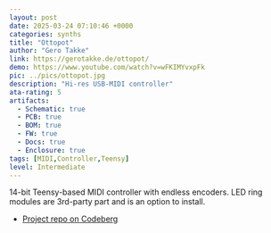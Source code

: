 ```yaml
---
layout: post
date: 2025-03-24 07:10:46 +0000
categories: synths
title: "Ottopot"
author: "Gero Takke"
link: https://gerotakke.de/ottopot/
demo: https://www.youtube.com/watch?v=wFKIMYvxpFk
pic: ../pics/ottopot.jpg
description: "Hi-res USB-MIDI controller"
ata-rating: 5
artifacts:
  - Schematic: true
  - PCB: true
  - BOM: true
  - FW: true
  - Docs: true
  - Enclosure: true
tags: [MIDI,Controller,Teensy]
level: Intermediate
---
```


14-bit Teensy-based MIDI controller with endless encoders. LED ring modules are 3rd-party part and is an option to install.

- [Project repo on Codeberg](https://codeberg.org/gerotakke/ottopot/src/branch/main)